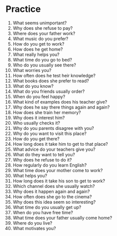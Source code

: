 # Practice

1. What seems unimportant?
2. Why does she refuse to pay?
3. Where does your father work?
4. What music do you prefer?
5. How do you get to work?
6. How does he get home?
7. What really helps you?
8. What time do you go to bed?
9. Who do you usually see there?
10. What worries you?
11. How often does he test heir knowledge?
12. What books does she prefer to read?
13. What do you know?
14. What do you friends usually order?
15. When do you feel happy?
16. What kind of examples does his teacher give?
17. Why does he say there things again and again?
18. How does she train her memory?
19. Why does it interest him?
20. Who usually checks it?
21. Why do you parents disagree with you?
22. Why do you want to visit this place?
23. How do you get there?
24. How long does it take him to get to that place?
25. What advice do your teachers give you?
26. What do they want to tell you?
27. Why does he refuse to do it?
28. How regularly do you learn English?
29. What time does your mother come to work?
30. What helps you?
31. How long does it take his son to get to work?
32. Which channel does she usually watch?
33. Why does it happen again and again?
34. How often does she go to the cinema?
35. Why does this idea seem so interesting?
36. What time do you usually get up?
37. When do you have free time?
38. What time does your father usually come home?
39. Where do you live?
40. What motivates you?
